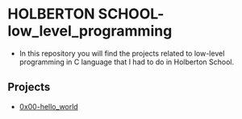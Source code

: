 # HOLBERTON SCHOOL- low_level_programming

  - In this repository you will find the projects related to low-level programming in C language that I had to do in Holberton School. 

## Projects 

   - [0x00-hello_world](https://github.com/roberlg/holbertonschool-low_level_programming/tree/main/0x00-hello_world)
